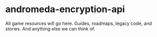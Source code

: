 # andromeda-encryption-api
All game resources will go here. Guides, roadmaps, legacy code, and stories.
And anything else we can think of. 

